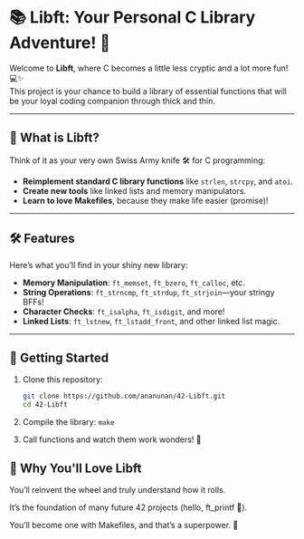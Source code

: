 # 📚 Libft: Your Personal C Library Adventure! 🌟

Welcome to **Libft**, where C becomes a little less cryptic and a lot more fun! 💻✨  
This project is your chance to build a library of essential functions that will be your loyal coding companion through thick and thin.  

---

## 🌟 **What is Libft?**  
Think of it as your very own Swiss Army knife 🛠️ for C programming:  
- **Reimplement standard C library functions** like `strlen`, `strcpy`, and `atoi`.  
- **Create new tools** like linked lists and memory manipulators.  
- **Learn to love Makefiles**, because they make life easier (promise)!  

---

## 🛠️ **Features**
Here’s what you’ll find in your shiny new library:  
- **Memory Manipulation**: `ft_memset`, `ft_bzero`, `ft_calloc`, etc.  
- **String Operations**: `ft_strncmp`, `ft_strdup`, `ft_strjoin`—your stringy BFFs!  
- **Character Checks**: `ft_isalpha`, `ft_isdigit`, and more!  
- **Linked Lists**: `ft_lstnew`, `ft_lstadd_front`, and other linked list magic.  

---

## 🚀 **Getting Started**
1. Clone this repository:  
   ```bash
   git clone https://github.com/ananunan/42-Libft.git
   cd 42-Libft
   
2. Compile the library:
`make`

3. Call functions and watch them work wonders! 🌈


## 🌸 **Why You'll Love Libft**

You’ll reinvent the wheel and truly understand how it rolls.

It’s the foundation of many future 42 projects (hello, ft_printf 👋).

You’ll become one with Makefiles, and that’s a superpower. 💪
